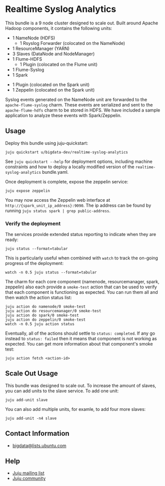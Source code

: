 # Realtime Syslog Analytics

This bundle is a 9 node cluster designed to scale out. Built around Apache
Hadoop components, it contains the following units:

  * 1 NameNode (HDFS)
    - 1 Rsyslog Forwarder (colocated on the NameNode)
  * 1 ResourceManager (YARN)
  * 3 Slaves (DataNode and NodeManager)
  * 1 Flume-HDFS
    - 1 Plugin (colocated on the Flume unit)
  * 1 Flume-Syslog
  * 1 Spark
   - 1 Plugin (colocated on the Spark unit)
   - 1 Zeppelin (colocated on the Spark unit)

Syslog events generated on the NameNode unit are forwarded to the
`apache-flume-syslog` charm. These events are serialized and sent to the
`apache-flume-hdfs` charm to be stored in HDFS. We have included a sample
application to analyze these events with Spark/Zeppelin.


## Usage

Deploy this bundle using juju-quickstart:

    juju quickstart u/bigdata-dev/realtime-syslog-analytics

See `juju quickstart --help` for deployment options, including machine
constraints and how to deploy a locally modified version of the
`realtime-syslog-analytics` bundle.yaml.

Once deployment is complete, expose the zeppelin service:

    juju expose zeppelin

You may now access the Zeppelin web interface at
`http://{spark_unit_ip_address}:9090`. The ip address can be found by running
`juju status spark | grep public-address`.


### Verify the deployment

The services provide extended status reporting to indicate when they are ready:

    juju status --format=tabular

This is particularly useful when combined with `watch` to track the on-going
progress of the deployment:

    watch -n 0.5 juju status --format=tabular

The charm for each core component (namenode, resourcemanager, spark, zeppelin)
also each provide a `smoke-test` action that can be used to verify that each
component is functioning as expected.  You can run them all and then watch the
action status list:

    juju action do namenode/0 smoke-test
    juju action do resourcemanager/0 smoke-test
    juju action do spark/0 smoke-test
    juju action do zeppelin/0 smoke-test
    watch -n 0.5 juju action status

Eventually, all of the actions should settle to `status: completed`.  If
any go instead to `status: failed` then it means that component is not working
as expected.  You can get more information about that component's smoke test:

    juju action fetch <action-id>


## Scale Out Usage

This bundle was designed to scale out. To increase the amount of slaves,
you can add units to the slave service. To add one unit:

    juju add-unit slave

You can also add multiple units, for examle, to add four more slaves:

    juju add-unit -n4 slave


## Contact Information

- <bigdata@lists.ubuntu.com>


## Help

- [Juju mailing list](https://lists.ubuntu.com/mailman/listinfo/juju)
- [Juju community](https://jujucharms.com/community)
